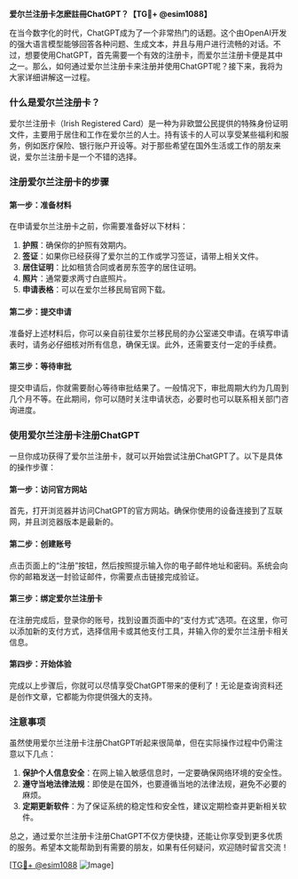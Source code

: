 **爱尔兰注册卡怎麽註冊ChatGPT？【TG💪+ @esim1088】**

在当今数字化的时代，ChatGPT成为了一个非常热门的话题。这个由OpenAI开发的强大语言模型能够回答各种问题、生成文本，并且与用户进行流畅的对话。不过，想要使用ChatGPT，首先需要一个有效的注册卡，而爱尔兰注册卡便是其中之一。那么，如何通过爱尔兰注册卡来注册并使用ChatGPT呢？接下来，我将为大家详细讲解这一过程。

### 什么是爱尔兰注册卡？

爱尔兰注册卡（Irish Registered Card）是一种为非欧盟公民提供的特殊身份证明文件，主要用于居住和工作在爱尔兰的人士。持有该卡的人可以享受某些福利和服务，例如医疗保险、银行账户开设等。对于那些希望在国外生活或工作的朋友来说，爱尔兰注册卡是一个不错的选择。

### 注册爱尔兰注册卡的步骤

#### 第一步：准备材料

在申请爱尔兰注册卡之前，你需要准备好以下材料：

1. **护照**：确保你的护照有效期内。
2. **签证**：如果你已经获得了爱尔兰的工作或学习签证，请带上相关文件。
3. **居住证明**：比如租赁合同或者房东签字的居住证明。
4. **照片**：通常要求两寸白底照片。
5. **申请表格**：可以在爱尔兰移民局官网下载。

#### 第二步：提交申请

准备好上述材料后，你可以亲自前往爱尔兰移民局的办公室递交申请。在填写申请表时，请务必仔细核对所有信息，确保无误。此外，还需要支付一定的手续费。

#### 第三步：等待审批

提交申请后，你就需要耐心等待审批结果了。一般情况下，审批周期大约为几周到几个月不等。在此期间，你可以随时关注申请状态，必要时也可以联系相关部门咨询进度。

### 使用爱尔兰注册卡注册ChatGPT

一旦你成功获得了爱尔兰注册卡，就可以开始尝试注册ChatGPT了。以下是具体的操作步骤：

#### 第一步：访问官方网站

首先，打开浏览器并访问ChatGPT的官方网站。确保你使用的设备连接到了互联网，并且浏览器版本是最新的。

#### 第二步：创建账号

点击页面上的“注册”按钮，然后按照提示输入你的电子邮件地址和密码。系统会向你的邮箱发送一封验证邮件，你需要点击链接完成验证。

#### 第三步：绑定爱尔兰注册卡

在注册完成后，登录你的账号，找到设置页面中的“支付方式”选项。在这里，你可以添加新的支付方式，选择信用卡或其他支付工具，并输入你的爱尔兰注册卡相关信息。

#### 第四步：开始体验

完成以上步骤后，你就可以尽情享受ChatGPT带来的便利了！无论是查询资料还是创作文章，它都能为你提供强大的支持。

### 注意事项

虽然使用爱尔兰注册卡注册ChatGPT听起来很简单，但在实际操作过程中仍需注意以下几点：

1. **保护个人信息安全**：在网上输入敏感信息时，一定要确保网络环境的安全性。
2. **遵守当地法律法规**：即使是在国外，也要遵循当地的法律法规，避免不必要的麻烦。
3. **定期更新软件**：为了保证系统的稳定性和安全性，建议定期检查并更新相关软件。

总之，通过爱尔兰注册卡注册ChatGPT不仅方便快捷，还能让你享受到更多优质的服务。希望本文能帮助到有需要的朋友，如果有任何疑问，欢迎随时留言交流！

[[TG💪+ @esim1088](https://t.me/s/esim1088) ![Image](https://i.postimg.cc/4NQfJmqS/Snipaste-2025-05-13-00-14-12.png)]
